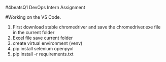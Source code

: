 #4beatsQ1 DevOps Intern Assignment

#Working on the VS Code.

1.	First download stable chromedriver and save the chromedriver.exe file in the current folder
2.	Excel file save current folder
3.	create virtual environment (venv)
4.	pip install selenium openpyxl
5.	pip install -r requirements.txt
